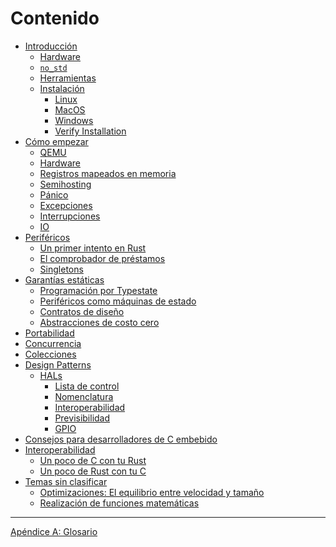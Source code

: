 # Contenido

<!--

Definition of the organization of this book is still a work in process.

Refer to https://github.com/rust-embedded/book/issues for
more information and coordination

-->

- [Introducción](./intro/index.md)
  - [Hardware](./intro/hardware.md)
  - [`no_std`](./intro/no-std.md)
  - [Herramientas](./intro/tooling.md)
  - [Instalación](./intro/install.md)
    - [Linux](./intro/install/linux.md)
    - [MacOS](./intro/install/macos.md)
    - [Windows](./intro/install/windows.md)
    - [Verify Installation](./intro/install/verify.md)
- [Cómo empezar](./start/index.md)
  - [QEMU](./start/qemu.md)
  - [Hardware](./start/hardware.md)
  - [Registros mapeados en memoria](./start/registers.md)
  - [Semihosting](./start/semihosting.md)
  - [Pánico](./start/panicking.md)
  - [Excepciones](./start/exceptions.md)
  - [Interrupciones](./start/interrupts.md)
  - [IO](./start/io.md)
- [Periféricos](./peripherals/index.md)
  - [Un primer intento en Rust](./peripherals/a-first-attempt.md)
  - [El comprobador de préstamos](./peripherals/borrowck.md)
  - [Singletons](./peripherals/singletons.md)
- [Garantías estáticas](./static-guarantees/index.md)
  - [Programación por Typestate](./static-guarantees/typestate-programming.md)
  - [Periféricos como máquinas de estado](./static-guarantees/state-machines.md)
  - [Contratos de diseño](./static-guarantees/design-contracts.md)
  - [Abstracciones de costo cero](./static-guarantees/zero-cost-abstractions.md)
- [Portabilidad](./portability/index.md)
- [Concurrencia](./concurrency/index.md)
- [Colecciones](./collections/index.md)
- [Design Patterns](./design-patterns/index.md)
  - [HALs](./design-patterns/hal/index.md)
    - [Lista de control](./design-patterns/hal/checklist.md)
    - [Nomenclatura](./design-patterns/hal/naming.md)
    - [Interoperabilidad](./design-patterns/hal/interoperability.md)
    - [Previsibilidad](./design-patterns/hal/predictability.md)
    - [GPIO](./design-patterns/hal/gpio.md)
- [Consejos para desarrolladores de C embebido](./c-tips/index.md)
    <!-- TODO: Define Sections -->
- [Interoperabilidad](./interoperability/index.md)
  - [Un poco de C con tu Rust](./interoperability/c-with-rust.md)
  - [Un poco de Rust con tu C](./interoperability/rust-with-c.md)
- [Temas sin clasificar](./unsorted/index.md)
  - [Optimizaciones: El equilibrio entre velocidad y tamaño](./unsorted/speed-vs-size.md)
  - [Realización de funciones matemáticas](./unsorted/math.md)

---

[Apéndice A: Glosario](./appendix/glossary.md)
